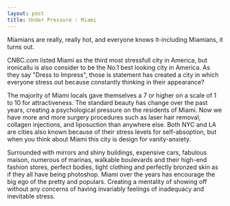 ```yaml
---
layout: post
title: Under Pressure : Miami
---
```


Miamians are really, really hot, and everyone knows it-including Miamians, it turns out.

CNBC.com listed Miami as the third most stressfull city in America, but ironicallu is also consider to be the No.1
best looking city in America. As they say "Dress to Impress", those is statement has created a city in which everyone stress
out because constantly thinking in their appearance?

The majority of Miami locals gave themselves a 7 or higher on a scale of 1 to 10 for attractiveness. The standard beauty has change over the past years, creating a psychological pressure on the residents of Miami. Now we have more and more surgery procedures such as laser hair removal, collagen injections, and liposuction than anywhere else. Both NYC and LA are cities also known because of their stress levels for self-absoption, but when you think about Miami this city is design for vanity-anxiety.

Surrounded with mirrors and shiny buildings, expensive cars, fabulous maison, numerous of marinas, walkable boulevards and their high-end fashion stores, perfect bodies, tight clothing and perfectly bronzed skin as if they all have being photoshop. Miami over the years has encourage the big ego of the pretty and populars. Creating a mentality of showing off without any concerns of having invariably feelings of inadequacy and inevitable stress.

